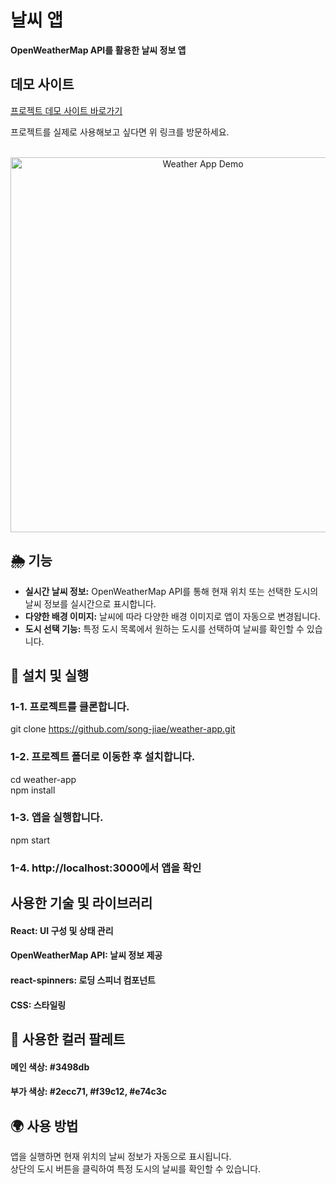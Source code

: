 # 날씨 앱

<div align="left">
  <strong>OpenWeatherMap API를 활용한 날씨 정보 앱</strong>
</div>

## 데모 사이트
[프로젝트 데모 사이트 바로가기](https://rococo-stroopwafel-ff77f2.netlify.app/)

프로젝트를 실제로 사용해보고 싶다면 위 링크를 방문하세요.

<br />

<div align="center">
  <img src="./public/images/demo.gif" alt="Weather App Demo" width="600px" />
</div>

## 🌦 기능

- **실시간 날씨 정보:** OpenWeatherMap API를 통해 현재 위치 또는 선택한 도시의 날씨 정보를 실시간으로 표시합니다.
- **다양한 배경 이미지:** 날씨에 따라 다양한 배경 이미지로 앱이 자동으로 변경됩니다.
- **도시 선택 기능:** 특정 도시 목록에서 원하는 도시를 선택하여 날씨를 확인할 수 있습니다.

## :rocket: 설치 및 실행

### 1-1. **프로젝트를 클론합니다.**

git clone https://github.com/song-jiae/weather-app.git

###  1-2. 프로젝트 폴더로 이동한 후 설치합니다.  
cd weather-app  
npm install  
### 1-3. 앱을 실행합니다.  
npm start  
### 1-4. http://localhost:3000에서 앱을 확인  


## 사용한 기술 및 라이브러리  
#### React: UI 구성 및 상태 관리  
#### OpenWeatherMap API: 날씨 정보 제공  
#### react-spinners: 로딩 스피너 컴포넌트  
#### CSS: 스타일링  

## :rainbow: 사용한 컬러 팔레트  
#### 메인 색상: #3498db  
#### 부가 색상: #2ecc71, #f39c12, #e74c3c  

## :earth_africa: 사용 방법  
앱을 실행하면 현재 위치의 날씨 정보가 자동으로 표시됩니다.  
상단의 도시 버튼을 클릭하여 특정 도시의 날씨를 확인할 수 있습니다.  
